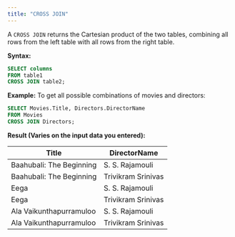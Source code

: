 ```yaml
---
title: "CROSS JOIN"
---
```


A `CROSS JOIN` returns the Cartesian product of the two tables, combining all rows from the left table with all rows from the right table.

**Syntax:**

```sql
SELECT columns
FROM table1
CROSS JOIN table2;
```

**Example:**
To get all possible combinations of movies and directors:

```sql
SELECT Movies.Title, Directors.DirectorName
FROM Movies
CROSS JOIN Directors;
```

**Result (Varies on the input data you entered):**

| Title                    | DirectorName       |
| ------------------------ | ------------------ |
| Baahubali: The Beginning | S. S. Rajamouli    |
| Baahubali: The Beginning | Trivikram Srinivas |
| Eega                     | S. S. Rajamouli    |
| Eega                     | Trivikram Srinivas |
| Ala Vaikunthapurramuloo  | S. S. Rajamouli    |
| Ala Vaikunthapurramuloo  | Trivikram Srinivas |
